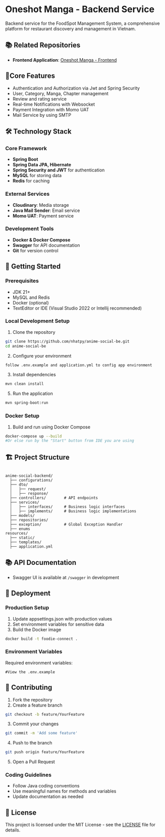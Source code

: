 # Oneshot Manga - Backend Service 
Backend service for the FoodSpot Management System, a comprehensive platform for restaurant discovery and management in Vietnam.

## 📚 Related Repositories

- **Frontend Application**: [Oneshot Manga - Frontend](https://github.com/nhatpy/anime-social-fe)

## 🌟Core Features
- Authentication and Authorization via Jwt and Spring Security
- User, Category, Manga, Chapter management
- Review and rating service
- Real-time Notifications with Websocket
- Payment Integration with Momo UAT
- Mail Service by using SMTP

## 🛠️ Technology Stack

### Core Framework
- **Spring Boot**
- **Spring Data JPA, Hibernate**
- **Spring Security and JWT** for authentication
- **MySQL** for storing data
- **Redis** for caching

### External Services
- **Cloudinary**: Media storage
- **Java Mail Sender**: Email service
- **Momo UAT**: Payment service

### Development Tools
- **Docker & Docker Compose**
- **Swagger** for API documentation
- **Git** for version control

## 🚀 Getting Started

### Prerequisites
- JDK 21+
- MySQL and Redis 
- Docker (optional)
- TextEditor or IDE (Visual Studio 2022 or Intellij recommended)

### Local Development Setup

1. Clone the repository
```bash
git clone https://github.com/nhatpy/anime-social-be.git
cd anime-social-be
```

2. Configure your environment
```bash
follow .env.example and application.yml to config app environment
```

3. Install dependencies
```bash
mvn clean install
```

5. Run the application
```bash
mvn spring-boot:run
```

### Docker Setup

1. Build and run using Docker Compose
```bash
docker-compose up --build
#Or else run by the "Start" button from IDE you are using
```

## 🏗️ Project Structure

```

anime-social-backend/
  ├── configurations/
  ├── dto/            
  │   ├── request/     
  │   ├── response/            
  ├── controllers/        # API endpoints
  ├── services/           
  │   ├── interfaces/     # Business logic interfaces
  │   ├── implements/     # Business logic implementations  
  ├── models/             
  ├── repositories/        
  ├── exception/          # Global Exception Handler           
  ├── enums   
resources/
  ├── static/
  ├── templates/
  ├── application.yml
```

## 📚 API Documentation

- Swagger UI is available at `/swagger` in development

## 🚢 Deployment

### Production Setup
1. Update appsettings.json with production values
2. Set environment variables for sensitive data
3. Build the Docker image
```bash
docker build -t foodie-connect .
```

### Environment Variables
Required environment variables:
```
#View the .env.example
```

## 🤝 Contributing

1. Fork the repository
2. Create a feature branch
```bash
git checkout -b feature/YourFeature
```
3. Commit your changes
```bash
git commit -m 'Add some feature'
```
4. Push to the branch
```bash
git push origin feature/YourFeature
```
5. Open a Pull Request

### Coding Guidelines
- Follow Java coding conventions
- Use meaningful names for methods and variables
- Update documentation as needed

## 📝 License

This project is licensed under the MIT License - see the [LICENSE](LICENSE) file for details.
